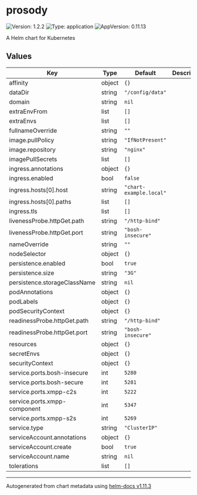 
# prosody

![Version: 1.2.2](https://img.shields.io/badge/Version-1.2.2-informational?style=flat-square) ![Type: application](https://img.shields.io/badge/Type-application-informational?style=flat-square) ![AppVersion: 0.11.13](https://img.shields.io/badge/AppVersion-0.11.13-informational?style=flat-square)

A Helm chart for Kubernetes

## Values

| Key | Type | Default | Description |
|-----|------|---------|-------------|
| affinity | object | `{}` |  |
| dataDir | string | `"/config/data"` |  |
| domain | string | `nil` |  |
| extraEnvFrom | list | `[]` |  |
| extraEnvs | list | `[]` |  |
| fullnameOverride | string | `""` |  |
| image.pullPolicy | string | `"IfNotPresent"` |  |
| image.repository | string | `"nginx"` |  |
| imagePullSecrets | list | `[]` |  |
| ingress.annotations | object | `{}` |  |
| ingress.enabled | bool | `false` |  |
| ingress.hosts[0].host | string | `"chart-example.local"` |  |
| ingress.hosts[0].paths | list | `[]` |  |
| ingress.tls | list | `[]` |  |
| livenessProbe.httpGet.path | string | `"/http-bind"` |  |
| livenessProbe.httpGet.port | string | `"bosh-insecure"` |  |
| nameOverride | string | `""` |  |
| nodeSelector | object | `{}` |  |
| persistence.enabled | bool | `true` |  |
| persistence.size | string | `"3G"` |  |
| persistence.storageClassName | string | `nil` |  |
| podAnnotations | object | `{}` |  |
| podLabels | object | `{}` |  |
| podSecurityContext | object | `{}` |  |
| readinessProbe.httpGet.path | string | `"/http-bind"` |  |
| readinessProbe.httpGet.port | string | `"bosh-insecure"` |  |
| resources | object | `{}` |  |
| secretEnvs | object | `{}` |  |
| securityContext | object | `{}` |  |
| service.ports.bosh-insecure | int | `5280` |  |
| service.ports.bosh-secure | int | `5281` |  |
| service.ports.xmpp-c2s | int | `5222` |  |
| service.ports.xmpp-component | int | `5347` |  |
| service.ports.xmpp-s2s | int | `5269` |  |
| service.type | string | `"ClusterIP"` |  |
| serviceAccount.annotations | object | `{}` |  |
| serviceAccount.create | bool | `true` |  |
| serviceAccount.name | string | `nil` |  |
| tolerations | list | `[]` |  |

----------------------------------------------
Autogenerated from chart metadata using [helm-docs v1.11.3](https://github.com/norwoodj/helm-docs/releases/v1.11.3)

